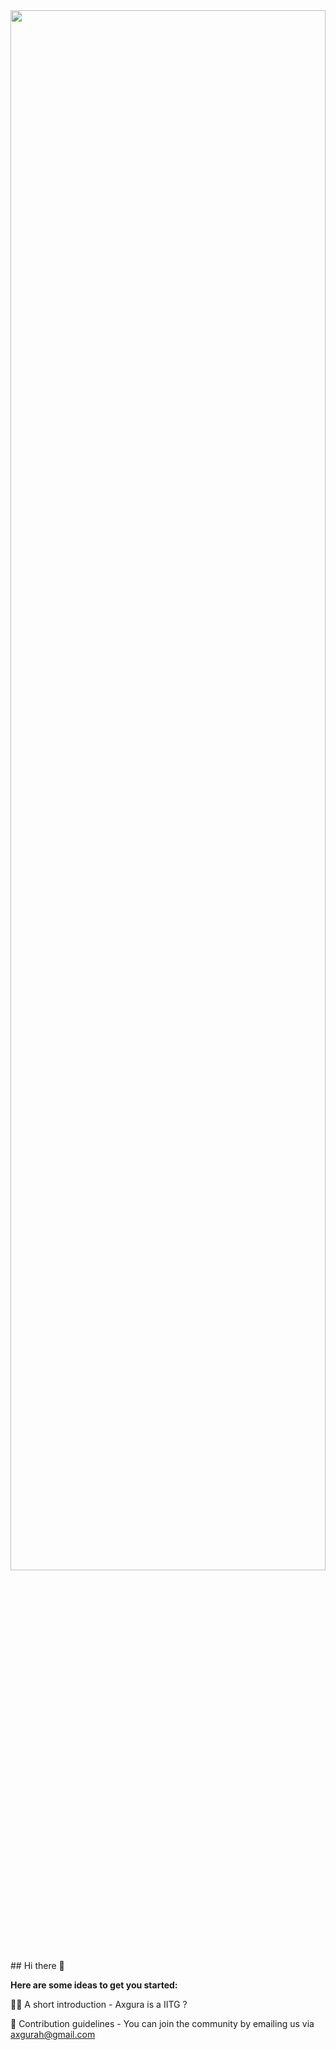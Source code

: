 <img src="https://res.cloudinary.com/axgura/image/upload/v1659710613/images_8_ccxuhn.jpg" height="80%" width="100%" />
## Hi there 👋

**Here are some ideas to get you started:**

🙋‍♀️ A short introduction - Axgura is a IITG ?

🌈 Contribution guidelines - You can join the community by emailing us via [axgurah@gmail.com](axgurah@gmail.com)
